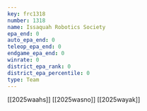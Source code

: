 ```yaml
---
key: frc1318
number: 1318
name: Issaquah Robotics Society
epa_end: 0
auto_epa_end: 0
teleop_epa_end: 0
endgame_epa_end: 0
winrate: 0
district_epa_rank: 0
district_epa_percentile: 0
type: Team
---
```

[[2025waahs]]
[[2025wasno]]
[[2025wayak]]
